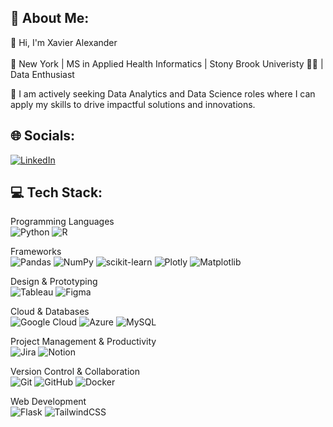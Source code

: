 ## 💫 About Me:

👋 Hi, I'm Xavier Alexander<br>
<br>📍 New York | MS in Applied Health Informatics | Stony Brook Univeristy 🌊🐺 | Data Enthusiast <br>

💼 I am actively seeking Data Analytics and Data Science roles where I can apply my skills to drive impactful solutions and innovations.<br>

## 🌐 Socials:
[![LinkedIn](https://img.shields.io/badge/LinkedIn-%230077B5.svg?logo=linkedin&logoColor=white)](https://linkedin.com/in/https://www.linkedin.com/in/xavier-alexander/) 

## 💻 Tech Stack:
Programming Languages<br>
![Python](https://img.shields.io/badge/python-3670A0?style=flat&logo=python&logoColor=ffdd54) ![R](https://img.shields.io/badge/r-%23276DC3.svg?style=flat&logo=r&logoColor=white)  

Frameworks<br>
![Pandas](https://img.shields.io/badge/pandas-%23150458.svg?style=flat&logo=pandas&logoColor=white) ![NumPy](https://img.shields.io/badge/numpy-%23013243.svg?style=flat&logo=numpy&logoColor=white)  ![scikit-learn](https://img.shields.io/badge/scikit--learn-%23F7931E.svg?style=flat&logo=scikit-learn&logoColor=white) ![Plotly](https://img.shields.io/badge/Plotly-%233F4F75.svg?style=flat&logo=plotly&logoColor=white) ![Matplotlib](https://img.shields.io/badge/Matplotlib-%23ffffff.svg?style=flat&logo=Matplotlib&logoColor=black)  

Design & Prototyping<br> 
![Tableau](https://img.shields.io/badge/Tableau-%23E97627.svg?style=flat&logo=tableau&logoColor=white) ![Figma](https://img.shields.io/badge/figma-%23F24E1E.svg?style=flat&logo=figma&logoColor=white)  

Cloud & Databases  
![Google Cloud](https://img.shields.io/badge/GoogleCloud-%234285F4.svg?style=flat&logo=google-cloud&logoColor=white) ![Azure](https://img.shields.io/badge/azure-%230072C6.svg?style=flat&logo=microsoftazure&logoColor=white) ![MySQL](https://img.shields.io/badge/mysql-4479A1.svg?style=flat&logo=mysql&logoColor=white)  

Project Management & Productivity  
![Jira](https://img.shields.io/badge/jira-%230A0FFF.svg?style=flat&logo=jira&logoColor=white) ![Notion](https://img.shields.io/badge/Notion-%23000000.svg?style=flat&logo=notion&logoColor=white)  

Version Control & Collaboration<br> 
![Git](https://img.shields.io/badge/git-%23F05033.svg?style=flat&logo=git&logoColor=white) ![GitHub](https://img.shields.io/badge/github-%23121011.svg?style=flat&logo=github&logoColor=white) ![Docker](https://img.shields.io/badge/docker-%230db7ed.svg?style=flat&logo=docker&logoColor=white)  

Web Development  
![Flask](https://img.shields.io/badge/flask-%23000.svg?style=flat&logo=flask&logoColor=white) ![TailwindCSS](https://img.shields.io/badge/tailwindcss-%2338B2AC.svg?style=flat&logo=tailwind-css&logoColor=white)  

<!--
---
[![](https://visitcount.itsvg.in/api?id=Xaviera8&icon=0&color=0)](https://visitcount.itsvg.in)

 Proudly created with GPRM ( https://gprm.itsvg.in ) -->

